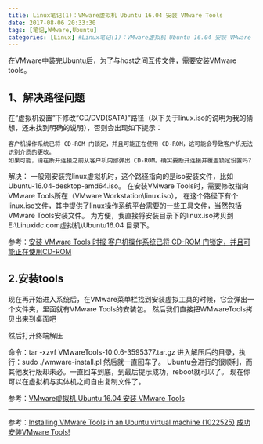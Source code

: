 ```yaml
---
title: Linux笔记(1)：VMware虚拟机 Ubuntu 16.04 安装 VMware Tools
date: 2017-08-06 20:33:30
tags: [笔记,WMware,Ubuntu]
categories: [Linux] #Linux笔记(1)：VMware虚拟机 Ubuntu 16.04 安装 VMware Tools
---
```

在VMware中装完Ubuntu后，为了与host之间互传文件，需要安装VMware tools。
## 1、解决路径问题
在“虚拟机设置”下修改“CD/DVD(SATA)”路径（以下关于linux.iso的说明为我的猜想，还未找到明确的说明），否则会出现如下提示：


```
客户机操作系统已将 CD-ROM 门锁定，并且可能正在使用 CD-ROM，这可能会导致客户机无法识别介质的更改。
如果可能，请在断开连接之前从客户机内部弹出 CD-ROM。确实要断开连接并覆盖锁定设置吗?
```

解决：
一般刚安装完linux虚拟机时，这个路径指向的是iso安装文件，比如Ubuntu-16.04-desktop-amd64.iso。
在安装VMware Tools时，需要修改指向VMware Tools所在（VMware Workstation\linux.iso），
在这个路径下有个linux.iso文件，其中提供了linux操作系统平台需要的一些工具文件，当然包括VMware Tools安装文件。
为方便，我直接将安装目录下的linux.iso拷贝到 E:\Linuxidc.com虚拟机\Ubuntu16.04 目录下。

参考：[安装 VMware Tools 时报 客户机操作系统已将 CD-ROM 门锁定，并且可能正在使用CD-ROM](http://www.linuxidc.com/Linux/2016-04/130806.htm)

## 2.安装tools


现在再开始进入系统后，在VMware菜单栏找到安装虚拟工具的时候，它会弹出一个文件夹，里面就有VMware Tools的安装包。
然后我们直接把WMwareTools拷贝出来到桌面吧

然后打开终端解压

命令：tar -xzvf  VMwareTools-10.0.6-3595377.tar.gz
进入解压后的目录，执行：sudo ./wmware-install.pl  然后就一直回车了。
Ubuntu会进行的很顺利，而其他发行版却未必。一直回车到底，到最后提示成功，reboot就可以了。
现在你可以在虚拟机与实体机之间自由复制文件了。

参考：[VMware虚拟机 Ubuntu 16.04 安装 VMware Tools](http://www.linuxidc.com/Linux/2016-04/130807.htm)

---

参考：[Installing VMware Tools in an Ubuntu virtual machine (1022525)](https://kb.vmware.com/selfservice/microsites/search.do?language=en_US&cmd=displayKC&externalId=1022525)
      [成功安装VMware Tools!](http://jingyan.baidu.com/article/a17d52851ab9f98099c8f262.html)




